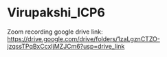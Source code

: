 # Virupakshi_ICP6

Zoom recording google drive link: https://drive.google.com/drive/folders/1zaLgznCTZO-jzqssTPqBxCcxIjMZJCm6?usp=drive_link

